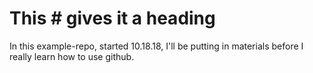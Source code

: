 # This # gives it a heading 


In this example-repo, started 10.18.18, I'll be putting in materials before I really learn how to use github. 
